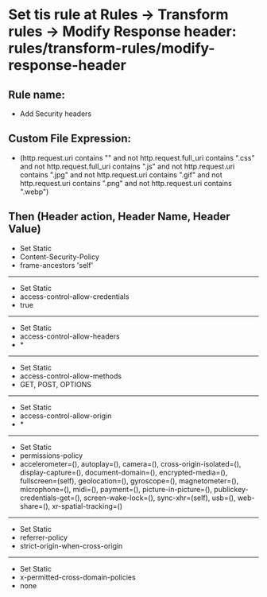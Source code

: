 # Set tis rule at Rules -> Transform rules -> Modify Response header: rules/transform-rules/modify-response-header

## Rule name:
- Add Security headers

## Custom File Expression:
- (http.request.uri contains "" and not http.request.full_uri contains ".css" and not http.request.full_uri contains ".js" and not http.request.uri contains ".jpg" and not http.request.uri contains ".gif" and not http.request.uri contains ".png" and not http.request.uri contains ".webp")

## Then (Header action, Header Name, Header Value)
- Set Static
- Content-Security-Policy
- frame-ancestors 'self'

---

- Set Static
- access-control-allow-credentials
- true

---

- Set Static
- access-control-allow-headers
- \*

---

- Set Static
- access-control-allow-methods
- GET, POST, OPTIONS

---

- Set Static
- access-control-allow-origin
- \*

---

- Set Static
- permissions-policy
- accelerometer=(), autoplay=(), camera=(), cross-origin-isolated=(), display-capture=(), document-domain=(), encrypted-media=(), fullscreen=(self), geolocation=(), gyroscope=(), magnetometer=(), microphone=(), midi=(), payment=(), picture-in-picture=(), publickey-credentials-get=(), screen-wake-lock=(), sync-xhr=(self), usb=(), web-share=(), xr-spatial-tracking=()

---

- Set Static
- referrer-policy
- strict-origin-when-cross-origin

---

- Set Static
- x-permitted-cross-domain-policies
- none
